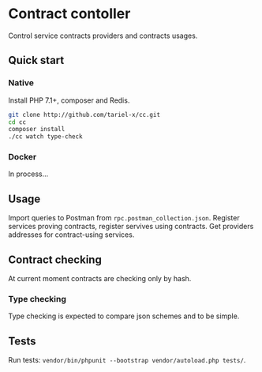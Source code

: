 # Contract contoller

Control service contracts providers and contracts usages.

## Quick start

### Native

Install PHP 7.1+, composer and Redis.

```bash
git clone http://github.com/tariel-x/cc.git
cd cc
composer install
./cc watch type-check
```

### Docker

In process...

## Usage

Import queries to Postman from `rpc.postman_collection.json`. Register services proving contracts, register servives using contracts. Get providers addresses for contract-using services.

## Contract checking

At current moment contracts are checking only by hash.

### Type checking

Type checking is expected to compare json schemes and to be simple.

## Tests

Run tests: `vendor/bin/phpunit --bootstrap vendor/autoload.php tests/`.